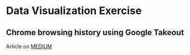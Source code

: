 # Data Visualization Exercise
## Chrome browsing history using Google Takeout

Article on [MEDIUM](https://medium.com/@micho/3580e6edee26)
